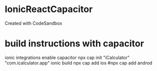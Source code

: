 # IonicReactCapacitor
Created with CodeSandbox
# build instructions with capacitor
ionic integrations enable capacitor
npx cap init "iCalculator" "com.icalculator.app"
ionic build
npx cap add ios
#npx cap add androd
